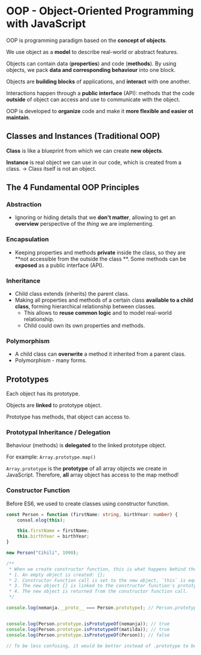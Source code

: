 # OOP - Object-Oriented Programming with JavaScript

OOP is programming paradigm based on the **concept of objects**.

We use object as a **model** to describe real-world or abstract features.

Objects can contain data (**properties**) and code (**methods**). By using objects, we pack **data and corresponding
behaviour** into one block.

Objects are **building blocks** of applications, and **interact** with one another.

Interactions happen through a **public interface** (API): methods that the code **outside** of object can access and use
to
communicate with the object.

OOP is developed to **organize** code and make it **more flexible and easier ot maintain**.

## Classes and Instances (Traditional OOP)

**Class** is like a blueprint from which we can create **new objects**.

**Instance** is real object we can use in our code, which is created from a class. -> Class itself is not an object.

## The 4 Fundamental OOP Principles

### Abstraction

* Ignoring or hiding details that we **don't matter**, allowing to get an **overview** perspective of the _thing_ we are
  implementing.

### Encapsulation

* Keeping properties and methods **private** inside the class, so they are **not accessible from the outside the class
  **. Some methods can be **exposed** as a public interface (API).

### Inheritance

* Child class extends (inherits) the parent class.
* Making all properties and methods of a certain class **available to a child class**, forming hierarchical relationship
  between classes.
    * This allows to **reuse common logic** and to model real-world relationship.
    * Child could own its own properties and methods.

### Polymorphism

* A child class can **overwrite** a method it inherited from a parent class.
* Polymorphism - many forms.

## Prototypes

Each object has its prototype.

Objects are **linked** to prototype object.

Prototype has methods, that object can access to.

### Prototypal Inheritance / Delegation

Behaviour (methods) is **delegated** to the linked prototype object.

For example:
`Array.prototype.map()`

`Array.prototype` is the **prototype** of all array objects we create in JavaScript. Therefore, **all** array object has
access to the map method!

### Constructor Function

Before ES6, we used to create classes using constructor function.

```ts
const Person = function (firstName: string, birthYear: number) {
    consol.elog(this);

    this.firstName = firstName;
    this.birthYear = birthYear;
}

new Person("Cihili", 1990);

/**
 * When we create constructor function, this is what happens behind the scenes (using `new` keyword):
 * 1. An empty object is created: {};
 * 2. Constructor Function call is set to the new object, `this` is equal to newly created object: this = {};
 * 3. The new object {} is linked to the constructor function's prototype property (`__proto__` property);
 * 4. The new object is returned from the constructor function call.
 */
```

```ts
console.log(nemanja.__proto__ === Person.prototype); // Person.prototype is not prototype of Person, but instead it is what is going to be used as prototype of all the objects that are created from Person constructor function.


console.log(Person.prototype.isPrototypeOf(nemanja)); // true
console.log(Person.prototype.isPrototypeOf(matilda)); // true
console.log(Person.prototype.isPrototypeOf(Person)); // false

// To be less confusing, it would be better instead of .prototype to be called like: .prototypeOfLinkedObjects
```